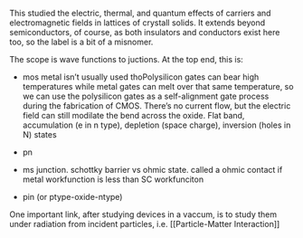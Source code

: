 This studied the electric, thermal, and quantum effects of carriers and electromagnetic fields in lattices of crystall solids. It extends beyond semiconductors, of course, as both insulators and conductors exist here too, so the label is a bit of a misnomer.

The scope is wave functions to juctions. At the top end, this is:

* mos  metal isn’t usually used thoPolysilicon gates can bear high temperatures while metal gates can melt over that same temperature, so we can use the polysilicon gates as a self-alignment gate process during the fabrication of CMOS. There’s no current flow, but the electric field can still modilate the bend across the oxide. Flat band, accumulation (e in n type), depletion (space charge), inversion (holes in N) states 

* pn

* ms junction. schottky barrier vs ohmic state. called a ohmic contact if metal workfunction is less than SC workfunciton
* pin (or ptype-oxide-ntype)

One important link, after studying devices in a vaccum, is to study them under radiation from incident particles, i.e. [[Particle-Matter Interaction]]

